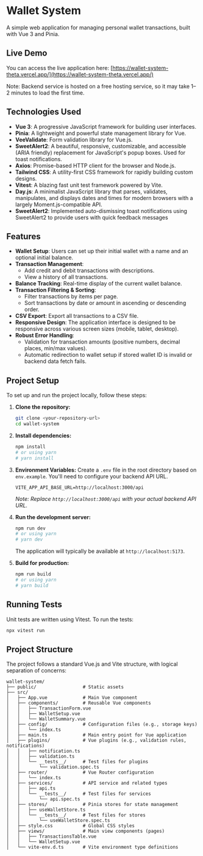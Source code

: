 # Wallet System

A simple web application for managing personal wallet transactions, built with Vue 3 and Pinia.

## Live Demo

You can access the live application here: [https://wallet-system-theta.vercel.app/](https://wallet-system-theta.vercel.app/)

Note: Backend service is hosted on a free hosting service, so it may take 1–2 minutes to load the first time.

## Technologies Used

*   **Vue 3**: A progressive JavaScript framework for building user interfaces.
*   **Pinia**: A lightweight and powerful state management library for Vue.
*   **VeeValidate**: Form validation library for Vue.js.
*   **SweetAlert2**: A beautiful, responsive, customizable, and accessible (ARIA friendly) replacement for JavaScript's popup boxes. Used for toast notifications.
*   **Axios**: Promise-based HTTP client for the browser and Node.js.
*   **Tailwind CSS**: A utility-first CSS framework for rapidly building custom designs.
*   **Vitest**: A blazing fast unit test framework powered by Vite.
*   **Day.js**: A minimalist JavaScript library that parses, validates, manipulates, and displays dates and times for modern browsers with a largely Moment.js-compatible API.
*   **SweetAlert2**: Implemented auto-dismissing toast notifications using SweetAlert2 to provide users with quick feedback messages

## Features

*   **Wallet Setup**: Users can set up their initial wallet with a name and an optional initial balance.
*   **Transaction Management**:
    *   Add credit and debit transactions with descriptions.
    *   View a history of all transactions.
*   **Balance Tracking**: Real-time display of the current wallet balance.
*   **Transaction Filtering & Sorting**:
    *   Filter transactions by items per page.
    *   Sort transactions by date or amount in ascending or descending order.
*   **CSV Export**: Export all transactions to a CSV file.
*   **Responsive Design**: The application interface is designed to be responsive across various screen sizes (mobile, tablet, desktop).
*   **Robust Error Handling**:
    *   Validation for transaction amounts (positive numbers, decimal places, min/max values).
    *   Automatic redirection to wallet setup if stored wallet ID is invalid or backend data fetch fails.

## Project Setup

To set up and run the project locally, follow these steps:

1.  **Clone the repository:**
    ```bash
    git clone <your-repository-url>
    cd wallet-system
    ```

2.  **Install dependencies:**
    ```bash
    npm install
    # or using yarn
    # yarn install
    ```

3.  **Environment Variables:**
    Create a `.env` file in the root directory based on `env.example`. You'll need to configure your backend API URL.
    ```
    VITE_APP_API_BASE_URL=http://localhost:3000/api
    ```
    *Note: Replace `http://localhost:3000/api` with your actual backend API URL.*

4.  **Run the development server:**
    ```bash
    npm run dev
    # or using yarn
    # yarn dev
    ```
    The application will typically be available at `http://localhost:5173`.

5.  **Build for production:**
    ```bash
    npm run build
    # or using yarn
    # yarn build
    ```

## Running Tests

Unit tests are written using Vitest. To run the tests:

```bash
npx vitest run
```

## Project Structure

The project follows a standard Vue.js and Vite structure, with logical separation of concerns:

```
wallet-system/
├── public/                 # Static assets
├── src/
│   ├── App.vue             # Main Vue component
│   ├── components/         # Reusable Vue components
│   │   ├── TransactionForm.vue
│   │   ├── WalletSetup.vue
│   │   └── WalletSummary.vue
│   ├── config/             # Configuration files (e.g., storage keys)
│   │   └── index.ts
│   ├── main.ts             # Main entry point for Vue application
│   ├── plugins/            # Vue plugins (e.g., validation rules, notifications)
│   │   ├── notification.ts
│   │   ├── validation.ts
│   │   └── __tests__/      # Test files for plugins
│   │       └── validation.spec.ts
│   ├── router/             # Vue Router configuration
│   │   └── index.ts
│   ├── services/           # API service and related types
│   │   ├── api.ts
│   │   └── __tests__/      # Test files for services
│   │       └── api.spec.ts
│   ├── stores/             # Pinia stores for state management
│   │   ├── useWalletStore.ts
│   │   └── __tests__/      # Test files for stores
│   │       └── useWalletStore.spec.ts
│   ├── style.css           # Global CSS styles
│   ├── views/              # Main view components (pages)
│   │   ├── TransactionsTable.vue
│   │   └── WalletSetup.vue
│   └── vite-env.d.ts       # Vite environment type definitions

```
